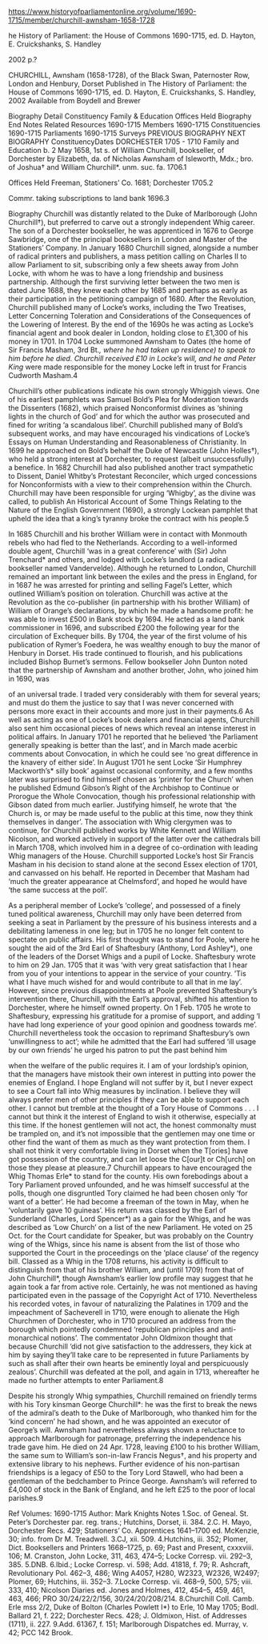 https://www.historyofparliamentonline.org/volume/1690-1715/member/churchill-awnsham-1658-1728

he History of Parliament: the House of Commons 1690-1715, ed. D. Hayton, E. Cruickshanks, S. Handley

2002
p.?

CHURCHILL, Awnsham (1658-1728), of the Black Swan, Paternoster Row, London and Henbury, Dorset
Published in The History of Parliament: the House of Commons 1690-1715, ed. D. Hayton, E. Cruickshanks, S. Handley, 2002
Available from Boydell and Brewer

Biography Detail
Constituency
Family & Education
Offices Held
Biography
End Notes
Related Resources
1690-1715 Members
1690-1715 Constituencies
1690-1715 Parliaments
1690-1715 Surveys
PREVIOUS
BIOGRAPHY
NEXT
BIOGRAPHY
ConstituencyDates
DORCHESTER
1705 - 1710
Family and Education
b. 2 May 1658, 1st s. of William Churchill, bookseller, of Dorchester by Elizabeth, da. of Nicholas Awnsham of Isleworth, Mdx.; bro. of Joshua† and William Churchill*. unm.  suc. fa. 1706.1

Offices Held
Freeman, Stationers’ Co. 1681; Dorchester 1705.2

Commr. taking subscriptions to land bank 1696.3

Biography
Churchill was distantly related to the Duke of Marlborough (John Churchill†), but preferred to carve out a strongly independent Whig career. The son of a Dorchester bookseller, he was apprenticed in 1676 to George Sawbridge, one of the principal booksellers in London and Master of the Stationers’ Company. In January 1680 Churchill signed, alongside a number of radical printers and publishers, a mass petition calling on Charles II to allow Parliament to sit, subscribing only a few sheets away from John Locke, with whom he was to have a long friendship and business partnership. Although the first surviving letter between the two men is dated June 1688, they knew each other by 1685 and perhaps as early as their participation in the petitioning campaign of 1680. After the Revolution, Churchill published many of Locke’s works, including the Two Treatises, Letter Concerning Toleration and Considerations of the Consequences of the Lowering of Interest. By the end of the 1690s he was acting as Locke’s financial agent and book dealer in London, holding close to £1,300 of his money in 1701. In 1704 Locke summoned Awnsham to Oates (the home of Sir Francis Masham, 3rd Bt.*, where he had taken up residence) to speak to him before he died. Churchill received £10 in Locke’s will, and he and Peter King* were made responsible for the money Locke left in trust for Francis Cudworth Masham.4

Churchill’s other publications indicate his own strongly Whiggish views. One of his earliest pamphlets was Samuel Bold’s Plea for Moderation towards the Dissenters (1682), which praised Nonconformist divines as ‘shining lights in the church of God’ and for which the author was prosecuted and fined for writing ‘a scandalous libel’. Churchill published many of Bold’s subsequent works, and may have encouraged his vindications of Locke’s Essays on Human Understanding and Reasonableness of Christianity. In 1699 he approached on Bold’s behalf the Duke of Newcastle (John Holles†), who held a strong interest at Dorchester, to request (albeit unsuccessfully) a benefice. In 1682 Churchill had also published another tract sympathetic to Dissent, Daniel Whitby’s Protestant Reconciler, which urged concessions for Nonconformists with a view to their comprehension within the Church. Churchill may have been responsible for urging ‘Whigby’, as the divine was called, to publish An Historical Account of Some Things Relating to the Nature of the English Government (1690), a strongly Lockean pamphlet that upheld the idea that a king’s tyranny broke the contract with his people.5

In 1685 Churchill and his brother William were in contact with Monmouth rebels who had fled to the Netherlands. According to a well-informed double agent, Churchill ‘was in a great conference’ with (Sir) John Trenchard* and others, and lodged with Locke’s landlord (a radical bookseller named Vandervelde). Although he returned to London, Churchill remained an important link between the exiles and the press in England, for in 1687 he was arrested for printing and selling Fagel’s Letter, which outlined William’s position on toleration. Churchill was active at the Revolution as the co-publisher (in partnership with his brother William) of William of Orange’s declarations, by which he made a handsome profit: he was able to invest £500 in Bank stock by 1694. He acted as a land bank commissioner in 1696, and subscribed £200 the following year for the circulation of Exchequer bills. By 1704, the year of the first volume of his publication of Rymer’s Foedera, he was wealthy enough to buy the manor of Henbury in Dorset. His trade continued to flourish, and his publications included Bishop Burnet’s sermons. Fellow bookseller John Dunton noted that the partnership of Awnsham and another brother, John, who joined him in 1690, was

of an universal trade. I traded very considerably with them for several years; and must do them the justice to say that I was never concerned with persons more exact in their accounts and more just in their payments.6
As well as acting as one of Locke’s book dealers and financial agents, Churchill also sent him occasional pieces of news which reveal an intense interest in political affairs. In January 1701 he reported that he believed ‘the Parliament generally speaking is better than the last’, and in March made acerbic comments about Convocation, in which he could see ‘no great difference in the knavery of either side’. In August 1701 he sent Locke ‘Sir Humphrey Mackworth’s* silly book’ against occasional conformity, and a few months later was surprised to find himself chosen as ‘printer for the Church’ when he published Edmund Gibson’s Right of the Archbishop to Continue or Prorogue the Whole Convocation, though his professional relationship with Gibson dated from much earlier. Justifying himself, he wrote that ‘the Church is, or may be made useful to the public at this time, now they think themselves in danger’. The association with Whig clergymen was to continue, for Churchill published works by White Kennett and William Nicolson, and worked actively in support of the latter over the cathedrals bill in March 1708, which involved him in a degree of co-ordination with leading Whig managers of the House. Churchill supported Locke’s host Sir Francis Masham in his decision to stand alone at the second Essex election of 1701, and canvassed on his behalf. He reported in December that Masham had ‘much the greater appearance at Chelmsford’, and hoped he would have ‘the same success at the poll’.

As a peripheral member of Locke’s ‘college’, and possessed of a finely tuned political awareness, Churchill may only have been deterred from seeking a seat in Parliament by the pressure of his business interests and a debilitating lameness in one leg; but in 1705 he no longer felt content to spectate on public affairs. His first thought was to stand for Poole, where he sought the aid of the 3rd Earl of Shaftesbury (Anthony, Lord Ashley*), one of the leaders of the Dorset Whigs and a pupil of Locke. Shaftesbury wrote to him on 29 Jan. 1705 that it was ‘with very great satisfaction that I hear from you of your intentions to appear in the service of your country. ’Tis what I have much wished for and would contribute to all that in me lay’. However, since previous disappointments at Poole prevented Shaftesbury’s intervention there, Churchill, with the Earl’s approval, shifted his attention to Dorchester, where he himself owned property. On 1 Feb. 1705 he wrote to Shaftesbury, expressing his gratitude for a promise of support, and adding ‘I have had long experience of your good opinion and goodness towards me’. Churchill nevertheless took the occasion to reprimand Shaftesbury’s own ‘unwillingness to act’; while he admitted that the Earl had suffered ‘ill usage by our own friends’ he urged his patron to put the past behind him

when the welfare of the public requires it. I am of your lordship’s opinion, that the managers have mistook their own interest in putting into power the enemies of England. I hope England will not suffer by it, but I never expect to see a Court fall into Whig measures by inclination. I believe they will always prefer men of other principles if they can be able to support each other. I cannot but tremble at the thought of a Tory House of Commons . . . I cannot but think it the interest of England to wish it otherwise, especially at this time. If the honest gentlemen will not act, the honest commonalty must be trampled on, and it’s not impossible that the gentlemen may one time or other find the want of them as much as they want protection from them. I shall not think it very comfortable living in Dorset when the T[ories] have got possession of the country, and can let loose the C[our]t or Ch[urch] on those they please at pleasure.7
Churchill appears to have encouraged the Whig Thomas Erle* to stand for the county. His own forebodings about a Tory Parliament proved unfounded, and he was himself successful at the polls, though one disgruntled Tory claimed he had been chosen only ‘for want of a better’. He had become a freeman of the town in May, when he ‘voluntarily gave 10 guineas’. His return was classed by the Earl of Sunderland (Charles, Lord Spencer*) as a gain for the Whigs, and he was described as ‘Low Church’ on a list of the new Parliament. He voted on 25 Oct. for the Court candidate for Speaker, but was probably on the Country wing of the Whigs, since his name is absent from the list of those who supported the Court in the proceedings on the ‘place clause’ of the regency bill. Classed as a Whig in the 1708 returns, his activity is difficult to distinguish from that of his brother William, and (until 1709) from that of John Churchill*, though Awnsham’s earlier low profile may suggest that he again took a far from active role. Certainly, he was not mentioned as having participated even in the passage of the Copyright Act of 1710. Nevertheless his recorded votes, in favour of naturalizing the Palatines in 1709 and the impeachment of Sacheverell in 1710, were enough to alienate the High Churchmen of Dorchester, who in 1710 procured an address from the borough which pointedly condemned ‘republican principles and anti-monarchical notions’. The commentator John Oldmixon thought that because Churchill ‘did not give satisfaction to the addressers, they kick at him by saying they’ll take care to be represented in future Parliaments by such as shall after their own hearts be eminently loyal and perspicuously zealous’. Churchill was defeated at the poll, and again in 1713, whereafter he made no further attempts to enter Parliament.8

Despite his strongly Whig sympathies, Churchill remained on friendly terms with his Tory kinsman George Churchill*: he was the first to break the news of the admiral’s death to the Duke of Marlborough, who thanked him for the ‘kind concern’ he had shown, and he was appointed an executor of George’s will. Awnsham had nevertheless always shown a reluctance to approach Marlborough for patronage, preferring the independence his trade gave him. He died on 24 Apr. 1728, leaving £100 to his brother William, the same sum to William’s son-in-law Francis Negus†, and his property and extensive library to his nephews. Further evidence of his non-partisan friendships is a legacy of £50 to the Tory Lord Stawell, who had been a gentleman of the bedchamber to Prince George. Awnsham’s will referred to £4,000 of stock in the Bank of England, and he left £25 to the poor of local parishes.9

Ref Volumes: 1690-1715
Author: Mark Knights
Notes
1.Soc. of Geneal. St. Peter’s Dorchester par. reg. trans.; Hutchins, Dorset, ii. 384.
2.C. H. Mayo, Dorchester Recs. 429; Stationers’ Co. Apprentices 1641–1700 ed. McKenzie, 30; info. from Dr M. Treadwell.
3.CJ, xii. 509.
4.Hutchins, iii. 352; Plomer, Dict. Booksellers and Printers 1668–1725, p. 69; Past and Present, cxxxviii. 106; M. Cranston, John Locke, 311, 463, 474–5; Locke Corresp. vii. 292–3, 385.
5.DNB.
6.Ibid.; Locke Corresp. vi. 598; Add. 41818, f. 79; R. Ashcraft, Revolutionary Pol. 462–3, 486; Wing A4057, H280, W2323, W2326, W2497; Plomer, 69; Hutchins, iii. 352–3.
7.Locke Corresp. vii. 468–9, 500, 575; viii. 333, 410; Nicolson Diaries ed. Jones and Holmes, 412, 454–5, 459, 461, 463, 466; PRO 30/24/22/2/156, 30/24/20/208/214.
8.Churchill Coll. Camb. Erle mss 2/2, Duke of Bolton (Charles Powlett I*) to Erle, 10 May 1705; Bodl. Ballard 21, f. 222; Dorchester Recs. 428; J. Oldmixon, Hist. of Addresses (1711), ii. 227.
9.Add. 61367, f. 151; Marlborough Dispatches ed. Murray, v. 42; PCC 142 Brook.

